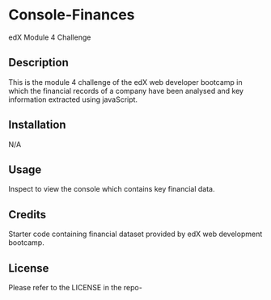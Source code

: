 # Console-Finances
edX Module 4 Challenge

## Description
This is the module 4 challenge of the edX web developer bootcamp in which the financial records of a company have been analysed and key information extracted using javaScript.

## Installation
N/A

## Usage
Inspect to view the console which contains key financial data.

## Credits
Starter code containing financial dataset provided by edX web development bootcamp.

## License
Please refer to the LICENSE in the repo-